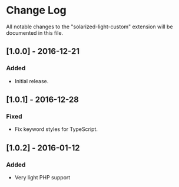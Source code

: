 # Change Log
All notable changes to the "solarized-light-custom" extension will be documented in this file.

<!--Check [Keep a Changelog](http://keepachangelog.com/) for recommendations on how to structure this file.-->

## [1.0.0] - 2016-12-21
### Added
- Initial release.

## [1.0.1] - 2016-12-28
### Fixed
- Fix keyword styles for TypeScript.

## [1.0.2] - 2016-01-12
### Added
- Very light PHP support
